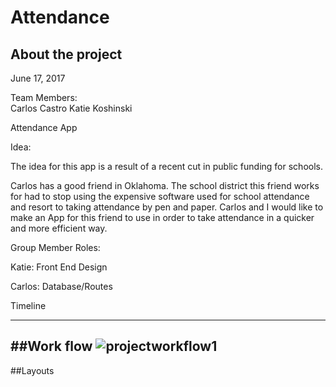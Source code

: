 # Attendance
## About the project

June 17, 2017
 
 
Team Members:  
Carlos Castro
Katie Koshinski
 
Attendance App
 
Idea:
 
The idea for this app is a result of a recent cut in public funding for schools.  
 
Carlos has a good friend in Oklahoma.  The school district this friend works for had to stop using the expensive software used for school attendance and resort to taking attendance by pen and paper.  Carlos and I would like to make an App for this friend to use in order to take attendance in a quicker and more efficient way.  
 
Group Member Roles:
 
 
Katie:   Front End Design
 
 
Carlos:  Database/Routes
 
 
 
Timeline


---
 ##Work flow
![projectworkflow1](https://user-images.githubusercontent.com/20691248/27249684-c0ee019c-52e0-11e7-8b9b-1fac8f6667ef.jpg)
---
 ##Layouts
 
 


